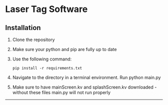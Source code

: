 # Laser Tag Software

## Installation

1. Clone the repository
2. Make sure your python and pip are fully up to date
3. Use the following command:

   `pip install -r requirements.txt`

4. Navigate to the directory in a terminal environment. Run python main.py
5. Make sure to have mainScreen.kv and splashScreen.kv downloaded - without these files main.py will not run properly
---
